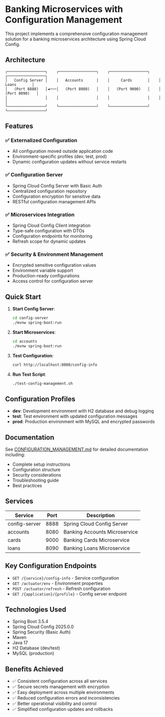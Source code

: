 # Banking Microservices with Configuration Management

This project implements a comprehensive configuration management solution for a banking microservices architecture using Spring Cloud Config.

## Architecture

```
┌─────────────────┐    ┌─────────────────┐    ┌─────────────────┐    ┌─────────────────┐
│   Config Server │    │   Accounts      │    │     Cards       │    │     Loans       │
│   (Port 8888)   │◄───│   (Port 8080)   │    │   (Port 9000)   │    │   (Port 8090)   │
│                 │    │                 │    │                 │    │                 │
└─────────────────┘    └─────────────────┘    └─────────────────┘    └─────────────────┘
```

## Features

### ✅ Externalized Configuration
- All configuration moved outside application code
- Environment-specific profiles (dev, test, prod)
- Dynamic configuration updates without service restarts

### ✅ Configuration Server
- Spring Cloud Config Server with Basic Auth
- Centralized configuration repository
- Configuration encryption for sensitive data
- RESTful configuration management APIs

### ✅ Microservices Integration
- Spring Cloud Config Client integration
- Type-safe configuration with DTOs
- Configuration endpoints for monitoring
- Refresh scope for dynamic updates

### ✅ Security & Environment Management
- Encrypted sensitive configuration values
- Environment variable support
- Production-ready configurations
- Access control for configuration server

## Quick Start

1. **Start Config Server**:
   ```bash
   cd config-server
   ./mvnw spring-boot:run
   ```

2. **Start Microservices**:
   ```bash
   cd accounts
   ./mvnw spring-boot:run
   ```

3. **Test Configuration**:
   ```bash
   curl http://localhost:8080/config-info
   ```

4. **Run Test Script**:
   ```bash
   ./test-config-management.sh
   ```

## Configuration Profiles

- **dev**: Development environment with H2 database and debug logging
- **test**: Test environment with updated configuration messages
- **prod**: Production environment with MySQL and encrypted passwords

## Documentation

See [CONFIGURATION_MANAGEMENT.md](CONFIGURATION_MANAGEMENT.md) for detailed documentation including:
- Complete setup instructions
- Configuration structure
- Security considerations
- Troubleshooting guide
- Best practices

## Services

| Service | Port | Description |
|---------|------|-------------|
| config-server | 8888 | Spring Cloud Config Server |
| accounts | 8080 | Banking Accounts Microservice |
| cards | 9000 | Banking Cards Microservice |
| loans | 8090 | Banking Loans Microservice |

## Key Configuration Endpoints

- `GET /{service}/config-info` - Service configuration
- `GET /actuator/env` - Environment properties
- `POST /actuator/refresh` - Refresh configuration
- `GET /{application}/{profile}` - Config server endpoint

## Technologies Used

- Spring Boot 3.5.4
- Spring Cloud Config 2025.0.0
- Spring Security (Basic Auth)
- Maven
- Java 17
- H2 Database (dev/test)
- MySQL (production)

## Benefits Achieved

- ✅ Consistent configuration across all services
- ✅ Secure secrets management with encryption
- ✅ Easy deployment across multiple environments
- ✅ Reduced configuration errors and inconsistencies
- ✅ Better operational visibility and control
- ✅ Simplified configuration updates and rollbacks